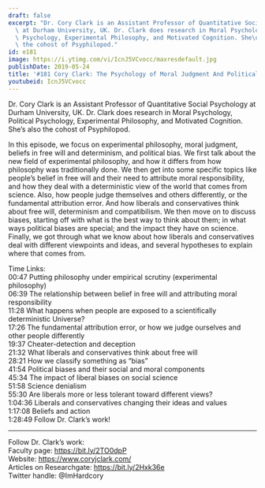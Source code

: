```yaml
---
draft: false
excerpt: "Dr. Cory Clark is an Assistant Professor of Quantitative Social Psychology\
  \ at Durham University, UK. Dr. Clark does research in Moral Psychology, Political\
  \ Psychology, Experimental Philosophy, and Motivated Cognition. She\u2019s also\
  \ the cohost of Psyphilopod."
id: e181
image: https://i.ytimg.com/vi/IcnJ5VCvocc/maxresdefault.jpg
publishDate: 2019-05-24
title: '#181 Cory Clark: The Psychology of Moral Judgment And Political Bias'
youtubeid: IcnJ5VCvocc
---
```

Dr. Cory Clark is an Assistant Professor of Quantitative Social Psychology at Durham University, UK. Dr. Clark does research in Moral Psychology, Political Psychology, Experimental Philosophy, and Motivated Cognition. She’s also the cohost of Psyphilopod.

In this episode, we focus on experimental philosophy, moral judgment, beliefs in free will and determinism, and political bias. We first talk about the new field of experimental philosophy, and how it differs from how philosophy was traditionally done. We then get into some specific topics like people’s belief in free will and their need to attribute moral responsibility, and how they deal with a deterministic view of the world that comes from science. Also, how people judge themselves and others differently, or the fundamental attribution error. And how liberals and conservatives think about free will, determinism and compatibilism. We then move on to discuss biases, starting off with what is the best way to think about them; in what ways political biases are special; and the impact they have on science. Finally, we got through what we know about how liberals and conservatives deal with different viewpoints and ideas, and several hypotheses to explain where that comes from.

Time Links:  
00:47  Putting philosophy under empirical scrutiny (experimental philosophy)  
06:39  The relationship between belief in free will and attributing moral responsibility                                
11:28  What happens when people are exposed to a scientifically deterministic Universe?                                     
17:26  The fundamental attribution error, or how we judge ourselves and other people differently                                       
19:37  Cheater-detection and deception                               
21:32  What liberals and conservatives think about free will                           
28:21  How we classify something as “bias”                  
41:54  Political biases and their social and moral components              
45:34  The impact of liberal biases on social science    
51:58  Science denialism  
55:30  Are liberals more or less tolerant toward different views?  
1:04:36  Liberals and conservatives changing their ideas and values  
1:17:08  Beliefs and action  
1:28:49  Follow Dr. Clark’s work!

---

Follow Dr. Clark’s work:  
Faculty page: https://bit.ly/2TO0dpP  
Website: https://www.coryjclark.com/  
Articles on Researchgate: https://bit.ly/2Hxk36e  
Twitter handle: @ImHardcory
